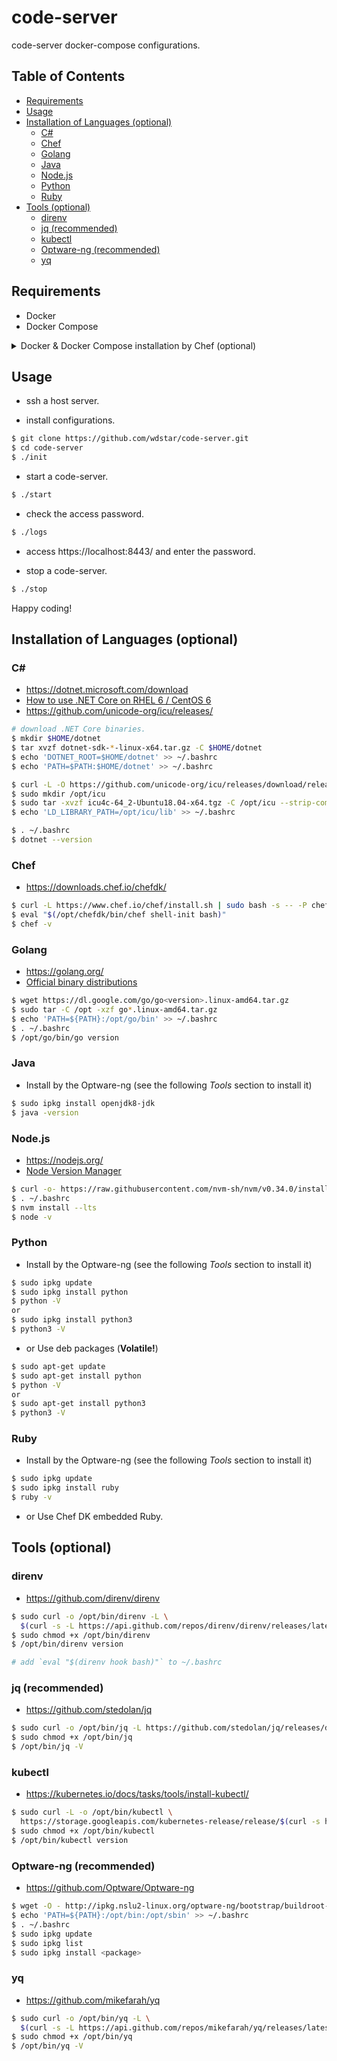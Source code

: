 # code-server

code-server docker-compose configurations.

## Table of Contents

- [Requirements](#requirements)
- [Usage](#usage)
- [Installation of Languages (optional)](#installation-of-languages-optional)
    - [C#](#c#)
    - [Chef](#chef)
    - [Golang](#golang)
    - [Java](#java)
    - [Node.js](#nodejs)
    - [Python](#python)
    - [Ruby](#ruby)
- [Tools (optional)](#tools-optional)
    - [direnv](#direnv)
    - [jq (recommended)](#jq-recommended)
    - [kubectl](#kubectl)
    - [Optware-ng (recommended)](#optware-ng-recommended)
    - [yq](#yq)

## Requirements

- Docker
- Docker Compose

<details><summary>Docker & Docker Compose installation by Chef (optional)</summary><div>

```bash
Ubuntu:$ sudo apt-get install ca-certificates curl git
CentOS:$ sudo yum install ca-certificates curl git

$ curl -L https://omnitruck.chef.io/install.sh | sudo bash
$ git clone git://git.osdn.net/gitroot/metasearch/grid-chef-repo.git
$ cd grid-chef-repo/
$ sudo chef-client -z -c solo.rb -j nodes/local-docker.json
$ sudo docker info
```
</div></details>

## Usage

- ssh a host server.

- install configurations.

```bash
$ git clone https://github.com/wdstar/code-server.git
$ cd code-server
$ ./init
```

- start a code-server.

```bash
$ ./start
```

- check the access password.

```bash
$ ./logs
```

- access https://localhost:8443/ and enter the password.

- stop a code-server.

```bash
$ ./stop
```

Happy coding!

## Installation of Languages (optional)

### C#

- https://dotnet.microsoft.com/download
- [How to use .NET Core on RHEL 6 / CentOS 6](https://github.com/dotnet/core/blob/master/Documentation/build-and-install-rhel6-prerequisites.md)
- https://github.com/unicode-org/icu/releases/

```bash
# download .NET Core binaries.
$ mkdir $HOME/dotnet
$ tar xvzf dotnet-sdk-*-linux-x64.tar.gz -C $HOME/dotnet
$ echo 'DOTNET_ROOT=$HOME/dotnet' >> ~/.bashrc
$ echo 'PATH=$PATH:$HOME/dotnet' >> ~/.bashrc

$ curl -L -O https://github.com/unicode-org/icu/releases/download/release-64-2/icu4c-64_2-Ubuntu18.04-x64.tgz
$ sudo mkdir /opt/icu
$ sudo tar -xvzf icu4c-64_2-Ubuntu18.04-x64.tgz -C /opt/icu --strip-components=4
$ echo 'LD_LIBRARY_PATH=/opt/icu/lib' >> ~/.bashrc

$ . ~/.bashrc
$ dotnet --version
```

### Chef

- https://downloads.chef.io/chefdk/

```bash
$ curl -L https://www.chef.io/chef/install.sh | sudo bash -s -- -P chefdk -v 1
$ eval "$(/opt/chefdk/bin/chef shell-init bash)"
$ chef -v
```

### Golang

- https://golang.org/
- [Official binary distributions](https://golang.org/dl/)

```bash
$ wget https://dl.google.com/go/go<version>.linux-amd64.tar.gz
$ sudo tar -C /opt -xzf go*.linux-amd64.tar.gz
$ echo 'PATH=${PATH}:/opt/go/bin' >> ~/.bashrc
$ . ~/.bashrc
$ /opt/go/bin/go version
```

### Java

- Install by the Optware-ng (see the following *Tools* section to install it)

```bash
$ sudo ipkg install openjdk8-jdk
$ java -version
```

### Node.js

- https://nodejs.org/
- [Node Version Manager](https://github.com/nvm-sh/nvm)

```bash
$ curl -o- https://raw.githubusercontent.com/nvm-sh/nvm/v0.34.0/install.sh | bash
$ . ~/.bashrc
$ nvm install --lts
$ node -v
```

### Python

- Install by the Optware-ng (see the following *Tools* section to install it)

```bash
$ sudo ipkg update
$ sudo ipkg install python
$ python -V
or 
$ sudo ipkg install python3
$ python3 -V
```

- or Use deb packages (**Volatile!**)

```bash
$ sudo apt-get update
$ sudo apt-get install python
$ python -V
or
$ sudo apt-get install python3
$ python3 -V
```

### Ruby

- Install by the Optware-ng (see the following *Tools* section to install it)

```bash
$ sudo ipkg update
$ sudo ipkg install ruby
$ ruby -v
```

- or Use Chef DK embedded Ruby.

## Tools (optional)

### direnv

- https://github.com/direnv/direnv

```bash
$ sudo curl -o /opt/bin/direnv -L \
  $(curl -s -L https://api.github.com/repos/direnv/direnv/releases/latest | jq -r '.assets[] | select(.name | contains("linux-amd64")) | .browser_download_url')
$ sudo chmod +x /opt/bin/direnv
$ /opt/bin/direnv version

# add `eval "$(direnv hook bash)"` to ~/.bashrc
```

### jq (recommended)

- https://github.com/stedolan/jq

```bash
$ sudo curl -o /opt/bin/jq -L https://github.com/stedolan/jq/releases/download/jq-1.6/jq-linux64
$ sudo chmod +x /opt/bin/jq
$ /opt/bin/jq -V
```

### kubectl

- https://kubernetes.io/docs/tasks/tools/install-kubectl/

```bash
$ sudo curl -L -o /opt/bin/kubectl \
  https://storage.googleapis.com/kubernetes-release/release/$(curl -s https://storage.googleapis.com/kubernetes-release/release/stable.txt)/bin/linux/amd64/kubectl
$ sudo chmod +x /opt/bin/kubectl
$ /opt/bin/kubectl version
```

### Optware-ng (recommended)

- https://github.com/Optware/Optware-ng

```bash
$ wget -O - http://ipkg.nslu2-linux.org/optware-ng/bootstrap/buildroot-x86_64-bootstrap.sh | sudo sh
$ echo 'PATH=${PATH}:/opt/bin:/opt/sbin' >> ~/.bashrc
$ . ~/.bashrc
$ sudo ipkg update
$ sudo ipkg list
$ sudo ipkg install <package>
```

### yq

- https://github.com/mikefarah/yq

```bash
$ sudo curl -o /opt/bin/yq -L \
  $(curl -s -L https://api.github.com/repos/mikefarah/yq/releases/latest | jq -r '.assets[] | select(.name | contains("linux_amd64")) | .browser_download_url')
$ sudo chmod +x /opt/bin/yq
$ /opt/bin/yq -V
```
